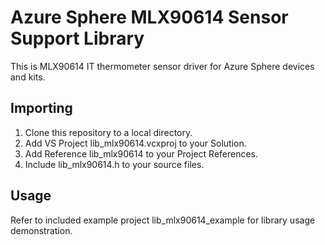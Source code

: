 # Azure Sphere MLX90614 Sensor Support Library
This is MLX90614 IT thermometer sensor driver for Azure Sphere devices and kits.

## Importing
1. Clone this repository to a local directory.
2. Add VS Project lib_mlx90614.vcxproj to your Solution.
3. Add Reference lib_mlx90614 to your Project References.
4. Include lib_mlx90614.h to your source files.

## Usage
Refer to included example project lib_mlx90614_example for library usage demonstration.
